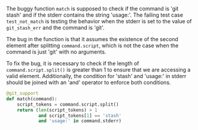 The buggy function `match` is supposed to check if the command is 'git stash' and if the stderr contains the string 'usage:'. The failing test case `test_not_match` is testing the behavior when the stderr is set to the value of `git_stash_err` and the command is 'git'.

The bug in the function is that it assumes the existence of the second element after splitting `command.script`, which is not the case when the command is just 'git' with no arguments.

To fix the bug, it is necessary to check if the length of `command.script.split()` is greater than 1 to ensure that we are accessing a valid element. Additionally, the condition for 'stash' and 'usage:' in stderr should be joined with an 'and' operator to enforce both conditions.

```python
@git_support
def match(command):
    script_tokens = command.script.split()
    return (len(script_tokens) > 1
            and script_tokens[1] == 'stash'
            and 'usage:' in command.stderr)
```